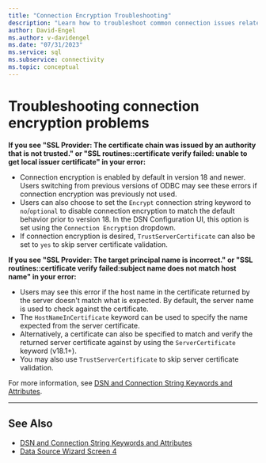 ```yaml
---
title: "Connection Encryption Troubleshooting"
description: "Learn how to troubleshoot common connection issues related to connection encryption."
author: David-Engel
ms.author: v-davidengel
ms.date: "07/31/2023"
ms.service: sql
ms.subservice: connectivity
ms.topic: conceptual
---
```

# Troubleshooting connection encryption problems

**If you see "SSL Provider: The certificate chain was issued by an authority that is not trusted." or "SSL routines::certificate verify failed: unable to get local issuer certificate" in your error:**

- Connection encryption is enabled by default in version 18 and newer. Users switching from previous versions of ODBC may see these errors if connection encryption was previously not used.
- Users can also choose to set the `Encrypt` connection string keyword to `no`/`optional` to disable connection encryption to match the default behavior prior to version 18. In the DSN Configuration UI, this option is set using the `Connection Encryption` dropdown.
- If connection encryption is desired, `TrustServerCertificate` can also be set to `yes` to skip server certificate validation.

**If you see "SSL Provider: The target principal name is incorrect." or "SSL routines::certificate verify failed:subject name does not match host name" in your error:**

- Users may see this error if the host name in the certificate returned by the server doesn't match what is expected. By default, the server name is used to check against the certificate.
- The `HostNameInCertificate` keyword can be used to specify the name expected from the server certificate.
- Alternatively, a certificate can also be specified to match and verify the returned server certificate against by using the `ServerCertificate` keyword (v18.1+).
- You may also use `TrustServerCertificate` to skip server certificate validation.

For more information, see [DSN and Connection String Keywords and Attributes](dsn-connection-string-attribute.md).

--------------------------------------------------
## See Also  
* [DSN and Connection String Keywords and Attributes](dsn-connection-string-attribute.md)
* [Data Source Wizard Screen 4](windows/dsn-wizard-4.md)
